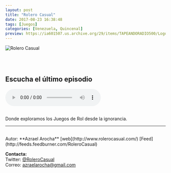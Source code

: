```yaml
---
layout: post
title: "Rolero Casual"
date: 2017-08-23 16:38:48
tags: [Juegos]
categories: [Venezuela, Quincenal]
preview: https://ia601507.us.archive.org/29/items/TAPEANDORADIO500/Logo_1140-AzraelArocha300.jpg
---
```


![Rolero Casual](https://ia601507.us.archive.org/29/items/TAPEANDORADIO500/Logo_1140-AzraelArocha500.jpg)

<br/>
<br/>

## Escucha el último episodio

<!--reproductor-feed=http://feeds.feedburner.com/RoleroCasual-->
<!--reproductor-start-->
<audio id="audio" preload="auto" controls="" src="http://feedproxy.google.com/~r/RoleroCasual/~5/2At3ZRttKqY/Rolero%20Casual%20-%20Acierto%20Critico%20%231%20-%20fR%C3%A1GiL.mp3"></audio>
<!--reproductor-end-->

<br/>  
Donde exploramos los Juegos de Rol desde la ignorancia.

_ _ _  

<br>
Autor: **Azrael Arocha**  
[web](http://www.rolerocasual.com/)  
[Feed](http://feeds.feedburner.com/RoleroCasual)  



**Contacta:**  
Twitter: [@RoleroCasual](https://twitter.com/RoleroCasual)  
Correo: [azraelarocha@gmail.com](mailto:azraelarocha@gmail.com)  


